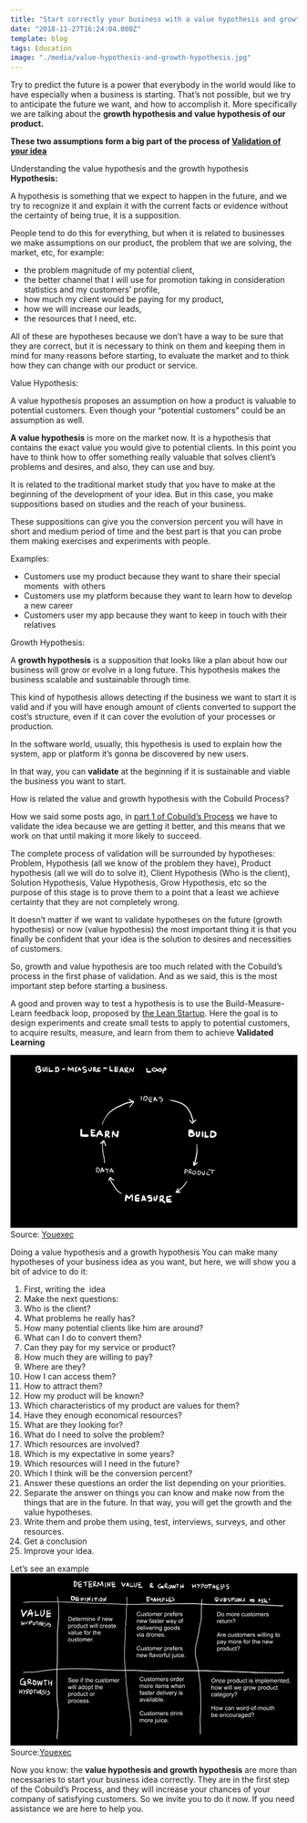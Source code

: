 ```yaml
---
title: "Start correctly your business with a value hypothesis and growth hypothesis"
date: "2018-11-27T16:24:04.000Z"
template: blog
tags: Education
image: "./media/value-hypothesis-and-growth-hypothesis.jpg"
---
```



Try to predict the future is a power that everybody in the world would like to have especially when a business is starting. That’s not possible, but we try to anticipate the future we want, and how to accomplish it. More specifically we are talking about the **growth hypothesis and value hypothesis of our product.**

**These two assumptions form a big part of the process of [Validation of your idea](https://cobuildlab.com/blog/cobuild-process-part-1/)**

<title-2>Understanding the value hypothesis and the growth hypothesis</title-2>
**Hypothesis:**

A hypothesis is something that we expect to happen in the future, and we try to recognize it and explain it with the current facts or evidence without the certainty of being true, it is a supposition.

People tend to do this for everything, but when it is related to businesses we make assumptions on our product, the problem that we are solving, the market, etc, for example:
* the problem magnitude of my potential client, 
* the better channel that I will use for promotion taking in consideration statistics and my customers’ profile, 
* how much my client would be paying for my product, 
* how we will increase our leads, 
* the resources that I need, etc.

All of these are hypotheses because we don’t have a way to be sure that they are correct, but it is necessary to think on them and keeping them in mind for many reasons before starting, to evaluate the market and to think how they can change with our product or service. 

<title-3>Value Hypothesis:</title-3>

A value hypothesis proposes an assumption on how a product is valuable to potential customers. Even though your “potential customers” could be an assumption as well.

**A value hypothesis** is more on the market now. It is a hypothesis that contains the exact value you would give to potential clients. In this point you have to think how to offer something really valuable that solves client’s problems and desires, and also, they can use and buy.

It is related to the traditional market study that you have to make at the beginning of the development of your idea. But in this case, you make suppositions based on studies and the reach of your business.

These suppositions can give you the conversion percent you will have in short and medium period of time and the best part is that you can probe them making exercises and experiments with people.

Examples: 
* Customers use my product because they want to share their special moments  with others
* Customers use my platform because they want to learn how to develop a new career
* Customers user my app because they want to keep in touch with their relatives


<title-3>Growth Hypothesis:</title-3>

A **growth hypothesis** is a supposition that looks like a plan about how our business will grow or evolve in a long future. This hypothesis makes the business scalable and sustainable through time.

This kind of hypothesis allows detecting if the business we want to start it is valid and if you will have enough amount of clients converted to support the cost’s structure, even if it can cover the evolution of your processes or production.

In the software world, usually, this hypothesis is used to explain how the system, app or platform it’s gonna be discovered by new users. 

In that way, you can **validate** at the beginning if it is sustainable and viable the business you want to start.

<title-2>How is related the value and growth hypothesis with the Cobuild Process?</title-2>

How we said some posts ago, in [part 1 of Cobuild’s Process](https://cobuildlab.com/blog/cobuild-process-part-1/) we have to validate the idea because we are getting it better, and this means that we work on that until making it more likely to succeed.

The complete process of validation will be surrounded by hypotheses: Problem, Hypothesis (all we know of the problem they have), Product hypothesis (all we will do to solve it), Client Hypothesis (Who is the client), Solution Hypothesis, Value Hypothesis, Grow Hypothesis, etc so the purpose of this stage is to prove them to a point that a least we achieve certainty that they are not completely wrong.

It doesn’t matter if we want to validate hypotheses on the future (growth hypothesis) or now (value hypothesis) the most important thing it is that you finally be confident that your idea is the solution to desires and necessities of customers.

So, growth and value hypothesis are too much related with the Cobuild’s process in the first phase of validation. And as we said, this is the most important step before starting a business.

A good and proven way to test a hypothesis is to use the Build-Measure-Learn feedback loop, proposed by [the Lean Startup](http://theleanstartup.com/principles).  Here the goal is to design experiments and create small tests to apply to potential customers, to acquire results, measure, and learn from them to achieve **Validated Learning**

![VALUE-HYPOTHESIS-AND-GROWTH-HYPOTHESIS]( ./media/example-one.png)
Source: [Youexec](https://youexec.com/book-summaries/hjy7654kl/the-startup-way-by-eric-ries)

<title-2>Doing a value hypothesis and a growth hypothesis</title-2>
You can make many hypotheses of your business idea as you want, but here, we will show you a bit of advice to do it:

1. First, writing the  idea
2. Make the next questions:
3. Who is the client?
4. What problems he really has?
5. How many potential clients like him are around?
6. What can I do to convert them?
7. Can they pay for my service or product?
8. How much they are willing to pay?
9. Where are they?
10. How I can access them?
11. How to attract them?
12. How my product will be known?
13. Which characteristics of my product are values for them?
14. Have they enough economical resources?
15. What are they looking for?
16. What do I need to solve the problem?
17. Which resources are involved?
18. Which is my expectative in some years?
19. Which resources will I need in the future?
20. Which I think will be the conversion percent?
21. Answer these questions an order the list depending on your priorities.
22. Separate the answer on things you can know and make now from the things that are in the future. In that way, you will get the growth and the value hypotheses.
23. Write them and probe them using, test, interviews, surveys, and other resources.
24. Get a conclusion
25. Improve your idea.

<title-3>Let’s see an example</title-3>
![VALUE-HYPOTHESIS-AND-GROWTH-HYPOTHESIS]( ./media/example-two.png)
Source:[Youexec](https://youexec.com/book-summaries/hjy7654kl/the-startup-way-by-eric-ries)

Now you know: the **value hypothesis and growth hypothesis** are more than necessaries to start your business idea correctly. They are in the first step of the Cobuild’s Process, and they will increase your chances of your company of satisfying customers. So we invite you to do it now. If you need assistance we are here to help you. 
